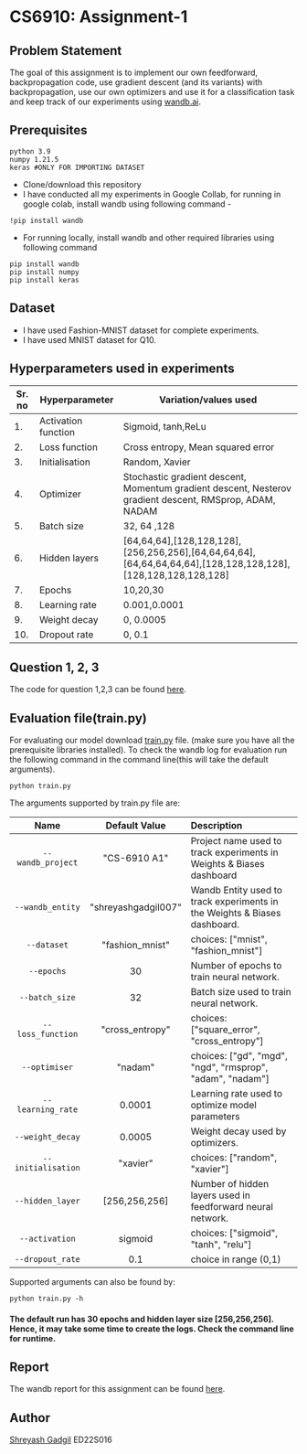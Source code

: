 
# CS6910: Assignment-1
## Problem Statement
The goal of this assignment  is to implement our own feedforward, backpropagation code, use gradient descent (and its variants) with backpropagation, use our own optimizers and use it for a classification task and keep track of our
experiments using [wandb.ai](https://wandb.ai/home).


## Prerequisites

```
python 3.9
numpy 1.21.5
keras #ONLY FOR IMPORTING DATASET
```
 - Clone/download  this repository
 - I have conducted all my experiments in Google Collab, for running in google colab, install wandb using following command -
  ``` 
  !pip install wandb 
  ```
 - For running locally, install wandb and other required libraries using following command  
  ``` 
  pip install wandb
  pip install numpy
  pip install keras
  ```

## Dataset
- I have used Fashion-MNIST dataset for complete experiments.
- I have used MNIST dataset for Q10.

## Hyperparameters used in experiments
|Sr. no| Hyperparameter| Variation/values used|
|------|---------------|-----------------|
|1.| Activation function| Sigmoid, tanh,ReLu|
|2.| Loss function | Cross entropy, Mean squared error|
|3.| Initialisation| Random, Xavier|
|4.| Optimizer| Stochastic gradient descent, Momentum gradient descent, Nesterov gradient descent, RMSprop, ADAM, NADAM|
|5.| Batch size| 32, 64 ,128|
|6.| Hidden layers| [64,64,64],[128,128,128],[256,256,256],[64,64,64,64],[64,64,64,64,64],[128,128,128,128],[128,128,128,128,128]|
|7.| Epochs| 10,20,30|
|8.| Learning rate| 0.001,0.0001 |
|9.| Weight decay| 0, 0.0005 |
|10.| Dropout rate| 0, 0.1 |




## Question 1, 2, 3

The code for question 1,2,3 can be found [here](https://github.com/RituparnaAdha/cs6910/commit/349f0e600abf3c370c902df77675dbb2577d06aa).


## Evaluation file(train.py)

For evaluating our model download [train.py](https://github.com/Shreyash007/CS6910-Deep-Learning-Course/blob/main/train.py) file. (make sure you have all the prerequisite libraries installed). To check the wandb log for evaluation run the following command in the command line(this will take the default arguments).
```
python train.py 
```
The arguments supported by train.py file are:

| Name | Default Value | Description |
| :---: | :-------------: | :----------- |
| `--wandb_project` | "CS-6910 A1" | Project name used to track experiments in Weights & Biases dashboard |
| `--wandb_entity` | "shreyashgadgil007"  | Wandb Entity used to track experiments in the Weights & Biases dashboard. |
| `--dataset` | "fashion_mnist" | choices:  ["mnist", "fashion_mnist"] |
| `--epochs` | 30 |  Number of epochs to train neural network.|
| `--batch_size` | 32 | Batch size used to train neural network. | 
| `--loss_function` | "cross_entropy" | choices:  ["square_error", "cross_entropy"] |
| `--optimiser` | "nadam" | choices:  ["gd", "mgd", "ngd", "rmsprop", "adam", "nadam"] | 
| `--learning_rate` | 0.0001 | Learning rate used to optimize model parameters | 
| `--weight_decay` | 0.0005 | Weight decay used by optimizers. |
| `--initialisation` | "xavier" | choices:  ["random", "xavier"] | 
| `--hidden_layer` | [256,256,256] | Number of hidden layers used in feedforward neural network. | 
| `--activation` | sigmoid | choices:  ["sigmoid", "tanh", "relu"] |
| `--dropout_rate` | 0.1 | choice in range (0,1) |

Supported arguments can also be found by:
```
python train.py -h
```
#### The default run has 30 epochs and  hidden layer size [256,256,256]. Hence, it may take some time to create the logs. Check the command line for runtime.

## Report

The wandb report for this assignment can be found [here](https://wandb.ai/shreyashgadgil007/CS-6910%20A1/reports/CS6910-Assignment-1--VmlldzozNTQ1MjU1).
## Author
[Shreyash Gadgil](https://github.com/Shreyash007)
ED22S016
